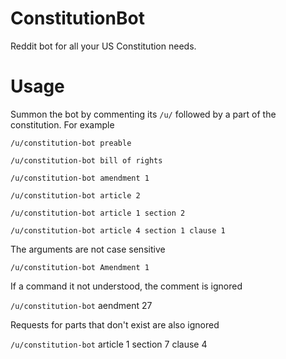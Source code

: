 # ConstitutionBot
Reddit bot for all your US Constitution needs.

# Usage
Summon the bot by commenting its `/u/` followed by a part of the constitution. For example

`/u/constitution-bot preable`

`/u/constitution-bot bill of rights`

`/u/constitution-bot amendment 1`

`/u/constitution-bot article 2`

`/u/constitution-bot article 1 section 2`

`/u/constitution-bot article 4 section 1 clause 1`

The arguments are not case sensitive

`/u/constitution-bot Amendment 1`

If a command it not understood, the comment is ignored

`/u/constitution-bot` aendment 27

Requests for parts that don't exist are also ignored

`/u/constitution-bot` article 1 section 7 clause 4
